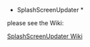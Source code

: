 * SplashScreenUpdater *

please see the Wiki:

[SplashScreenUpdater Wiki](https://bitbucket.org/str/SplashScreenUpdater/wiki/Home)
